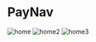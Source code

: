 # PayNav

![home](https://user-images.githubusercontent.com/60807484/143531840-3c60c6c0-265f-4755-888d-6dccb1a1f722.png)
![home2](https://user-images.githubusercontent.com/60807484/143531847-02e0dfdd-6018-411f-9bfc-ed04e76a881f.png)
![home3](https://user-images.githubusercontent.com/60807484/143531848-63ad443f-d3ac-4921-904b-0e71673e83e7.png)
